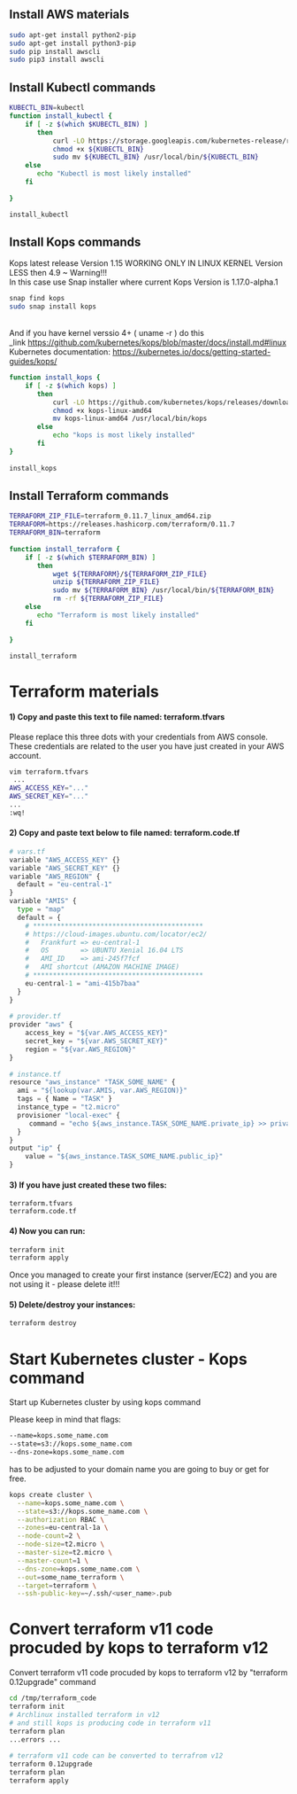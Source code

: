 ## Install AWS materials
~~~bash
sudo apt-get install python2-pip
sudo apt-get install python3-pip
sudo pip install awscli
sudo pip3 install awscli
~~~

## Install Kubectl commands
~~~sh
KUBECTL_BIN=kubectl
function install_kubectl {
    if [ -z $(which $KUBECTL_BIN) ]
       then
           curl -LO https://storage.googleapis.com/kubernetes-release/release/$(curl -s https://storage.googleapis.com/kubernetes-release/release/stable.txt)/bin/linux/amd64/$KUBECTL_BIN
           chmod +x ${KUBECTL_BIN}
           sudo mv ${KUBECTL_BIN} /usr/local/bin/${KUBECTL_BIN}
    else
       echo "Kubectl is most likely installed"
    fi
 
}

install_kubectl 
~~~

## Install Kops commands
Kops latest release Version 1.15 WORKING ONLY IN LINUX KERNEL Version LESS then 4.9 ~ Warning!!!
\
In this case use Snap installer where current Kops Version is 1.17.0-alpha.1
~~~sh
snap find kops
sudo snap install kops
~~~
\
And if you have kernel verssio 4+ ( uname -r ) do this
\
_link https://github.com/kubernetes/kops/blob/master/docs/install.md#linux
\
Kubernetes documentation: https://kubernetes.io/docs/getting-started-guides/kops/
~~~sh
function install_kops {
    if [ -z $(which kops) ]
       then
           curl -LO https://github.com/kubernetes/kops/releases/download/$(curl -s https://api.github.com/repos/kubernetes/kops/releases/latest | grep tag_name | cut -d '"' -f 4)/kops-linux-amd64
           chmod +x kops-linux-amd64
           mv kops-linux-amd64 /usr/local/bin/kops
       else
           echo "kops is most likely installed"
       fi
}
 
install_kops
~~~

## Install Terraform commands
~~~bash
TERRAFORM_ZIP_FILE=terraform_0.11.7_linux_amd64.zip
TERRAFORM=https://releases.hashicorp.com/terraform/0.11.7
TERRAFORM_BIN=terraform
 
function install_terraform {
    if [ -z $(which $TERRAFORM_BIN) ]
       then
           wget ${TERRAFORM}/${TERRAFORM_ZIP_FILE}
           unzip ${TERRAFORM_ZIP_FILE}
           sudo mv ${TERRAFORM_BIN} /usr/local/bin/${TERRAFORM_BIN}
           rm -rf ${TERRAFORM_ZIP_FILE}
    else
       echo "Terraform is most likely installed"
    fi
 
}
 
install_terraform 
~~~

# Terraform materials
#### 1) Copy and paste this text to file named: terraform.tfvars
Please replace this three dots with your credentials from AWS console.
These credentials are related to the user you have just created in your AWS account.
~~~bash
vim terraform.tfvars
 ...
AWS_ACCESS_KEY="..."
AWS_SECRET_KEY="..."
...
:wq!
~~~

#### 2) Copy and paste text below to file named: terraform.code.tf
~~~py
# vars.tf
variable "AWS_ACCESS_KEY" {}
variable "AWS_SECRET_KEY" {}
variable "AWS_REGION" {
  default = "eu-central-1"
}
variable "AMIS" {
  type = "map"
  default = {
    # *******************************************
    # https://cloud-images.ubuntu.com/locator/ec2/
    #   Frankfurt => eu-central-1
    #   OS        => UBUNTU Xenial 16.04 LTS
    #   AMI_ID    => ami-245f7fcf
    #   AMI shortcut (AMAZON MACHINE IMAGE)
    # *******************************************
    eu-central-1 = "ami-415b7baa"
  }
}
 
# provider.tf
provider "aws" {
    access_key = "${var.AWS_ACCESS_KEY}"
    secret_key = "${var.AWS_SECRET_KEY}"
    region = "${var.AWS_REGION}"
}
 
# instance.tf
resource "aws_instance" "TASK_SOME_NAME" {
  ami = "${lookup(var.AMIS, var.AWS_REGION)}"
  tags = { Name = "TASK" }
  instance_type = "t2.micro"
  provisioner "local-exec" {
     command = "echo ${aws_instance.TASK_SOME_NAME.private_ip} >> private_ips.txt"
  }
}
output "ip" {
    value = "${aws_instance.TASK_SOME_NAME.public_ip}"
}
~~~

#### 3) If you have just created these two files:
~~~lst
terraform.tfvars
terraform.code.tf
~~~
#### 4) Now you can run:
~~~bash
terraform init
terraform apply
~~~

Once you managed to create your first instance (server/EC2) and you are not using it - please delete it!!!

#### 5) Delete/destroy your instances:
~~~bash
terraform destroy
~~~

# Start Kubernetes cluster - Kops command
Start up Kubernetes cluster by using kops command

Please keep in mind that flags:
~~~sh
--name=kops.some_name.com
--state=s3://kops.some_name.com
--dns-zone=kops.some_name.com
~~~
has to be adjusted to your domain name you are going to buy or get for free.
~~~bash
kops create cluster \
  --name=kops.some_name.com \
  --state=s3://kops.some_name.com \
  --authorization RBAC \
  --zones=eu-central-1a \
  --node-count=2 \
  --node-size=t2.micro \
  --master-size=t2.micro \
  --master-count=1 \
  --dns-zone=kops.some_name.com \
  --out=some_name_terraform \
  --target=terraform \
  --ssh-public-key=~/.ssh/<user_name>.pub
~~~

# Convert terraform v11 code procuded by kops to terraform v12
Convert terraform v11 code procuded by kops to terraform v12 by "terraform 0.12upgrade" command
~~~bash
cd /tmp/terraform_code
terraform init 
# Archlinux installed terraform in v12 
# and still kops is producing code in terraform v11
terraform plan
...errors ...
 
# terraform v11 code can be converted to terrafrom v12 
terraform 0.12upgrade
terraform plan
terraform apply    
~~~



